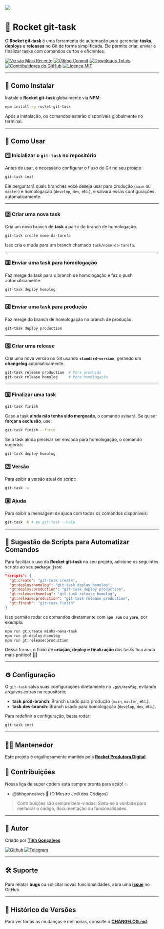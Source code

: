 <img src="https://raw.githubusercontent.com/filipedeschamps/rss-feed-emitter/master/content/logo.gif">

# 🚀 Rocket git-task

O **Rocket git-task** é uma ferramenta de automação para gerenciar **tasks**, **deploys** e **releases** no Git de forma simplificada. Ele permite criar, enviar e finalizar tasks com comandos curtos e eficientes.

[![Versão Mais Recente](https://img.shields.io/github/release/tihhgoncalves/rocket-git-task.svg?style=flat)]()
[![Último Commit](https://img.shields.io/github/last-commit/tihhgoncalves/rocket-git-task.svg?style=flat)]()
[![Downloads Totais](https://img.shields.io/npm/dt/rocket-git-task.svg?style=flat)](https://www.npmjs.com/package/rocket-git-task)
[![Contribuidores do GitHub](https://img.shields.io/github/contributors/tihhgoncalves/rocket-git-task.svg?style=flat)]()
[![Licença MIT](https://img.shields.io/badge/Licença-MIT-yellow.svg)](https://opensource.org/licenses/)

---

## 🎯 Como Instalar

Instale o **Rocket git-task** globalmente via **NPM**:

```sh
npm install -g rocket-git-task
```

Após a instalação, os comandos estarão disponíveis globalmente no terminal.

---

## 🚀 Como Usar

### 1️⃣ Inicializar o `git-task` no repositório

Antes de usar, é necessário configurar o fluxo do Git no seu projeto:

```sh
git-task init
```

Ele perguntará quais branches você deseja usar para produção (`main` ou `master`) e homologação (`develop`, `dev`, etc.), e salvará essas configurações automaticamente.

---

### 2️⃣ Criar uma nova task

Cria um novo branch de **task** a partir do branch de homologação.

```sh
git-task create nome-da-tarefa
```

Isso cria e muda para um branch chamado `task/nome-da-tarefa`.

---

### 3️⃣ Enviar uma task para homologação

Faz merge da task para o branch de homologação e faz o push automaticamente.

```sh
git-task deploy homolog
```

---

### 4️⃣ Enviar uma task para produção

Faz merge do branch de homologação no branch de produção.

```sh
git-task deploy production
```

---

### 5️⃣ Criar uma release

Cria uma nova versão no Git usando **`standard-version`**, gerando um **changelog** automaticamente.

```sh
git-task release production  # Para produção
git-task release homolog     # Para homologação
```

---

### **6️⃣ Finalizar uma task**

```sh
git-task finish
```

Caso a task **ainda não tenha sido mergeada**, o comando avisará. Se quiser **forçar a exclusão**, use:

```sh
git-task finish --force
```

Se a task ainda precisar ser enviada para homologação, o comando sugerirá:

```sh
git-task deploy homolog
```

### **7️⃣  Versão**
Para exibir a versão atual do script:
```sh
git-task -v
```



### **8️⃣ Ajuda**
Para exibir a mensagem de ajuda com todos os comandos disponíveis:
```sh
git-task -h # ou git-task --help
```

---

## 📌 **Sugestão de Scripts para Automatizar Comandos**

Para facilitar o uso do **Rocket git-task** no seu projeto, adicione os seguintes scripts ao seu **`package.json`**:

```json
"scripts": {
  "gt:create": "git-task create",
  "gt:deploy:homolog": "git-task deploy homolog",
  "gt:deploy:production": "git-task deploy production",
  "gt:release:homolog": "git-task release homolog",
  "gt:release:production": "git-task release production",
  "gt:finish": "git-task finish"
}
```

Isso permite rodar os comandos diretamente com **`npm run`** ou **`yarn`**, por exemplo:

```sh
npm run gt:create minha-nova-task
npm run gt:deploy:homolog
npm run gt:release:production
```

Dessa forma, o fluxo de **criação, deploy e finalização** das tasks fica ainda mais prático! 🚀🔥

---

## ⚙️ Configuração

O `git-task` salva suas configurações diretamente no **`.git/config`**, evitando arquivos extras no repositório:

- **task.prod-branch**: Branch usado para produção (`main`, `master`, etc.).
- **task.dev-branch**: Branch usado para homologação (`develop`, `dev`, etc.).

Para redefinir a configuração, basta rodar:

```sh
git-task init
```

---

## 👨‍💻 Mantenedor

Este projeto é orgulhosamente mantido pela **[Rocket Produtora Digital](https://www.produtorarocket.com)**.

## 📌 Contribuições

Nossa liga de super coders está sempre pronta para ação! 💥

- @tihhgoncalves 🚀 (O Mestre Jedi dos Códigos)

> Contribuições são sempre bem-vindas! Sinta-se à vontade para melhorar o código, documentação ou funcionalidades.

---

## 🔗 Autor

Criado por **[Tihh Gonçalves](https://github.com/tihhgoncalves)**.

[![Github](https://img.shields.io/badge/GitHub-181717.svg?style=for-the-badge&logo=GitHub&logoColor=white)](https://github.com/tihhgoncalves)
[![Telegram](https://img.shields.io/badge/Telegram-26A5E4.svg?style=for-the-badge&logo=Telegram&logoColor=white)](https://t.me/tihhgoncalves)

---

## 🛠 Suporte

Para relatar **bugs** ou solicitar novas funcionalidades, abra uma **[issue](https://github.com/tihhgoncalves/rocket-git-task/issues)** no GitHub.

---

## 📜 Histórico de Versões

Para ver todas as mudanças e melhorias, consulte o **[CHANGELOG.md](https://github.com/tihhgoncalves/rocket-git-task/blob/main/CHANGELOG.md)**.
